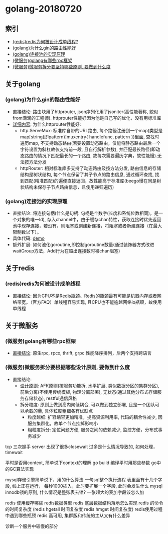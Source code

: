 # golang-20180720

## 索引
- [(redis)redis为何被设计成单线程?](#redisredis为何被设计成单线程)
- [(golang)为什么gin的路由性能好](#golang为什么gin的路由性能好)
- [(golang)连接池的实现原理](#golang连接池的实现原理)
- [(微服务)golang有哪些rpc框架](#微服务golang有哪些rpc框架)
- [(微服务)微服务拆分要坚持哪些原则, 要做到什么度](#微服务微服务拆分要坚持哪些原则-要做到什么度)

## 关于golang

### (golang)为什么gin的路由性能好
- 直接结论: 路由块用了httprouter, json序列化用了jsoniter(高性能著称, 貌似from滴滴的工程师). httprouter性能好因为他是自己写的优化，没有用标准库
- [详细内容](http://www.csyangchen.com/go-http-router.html): 为什么httprouter性能好:
  - http.ServeMux: 标准库自带的URL路由, 每个路径注册到一个map(类型是map[string(即pattern)]muxentry{ handlefunc, pattern })里面, 查找时遍历map, 不支持动态路由(若要设置动态路由，仅能将静态路由最后一个字符设置为斜杠故仅支持前一段, 且自行解析参数), 并匹配最长路径(即动态路由的情况下匹配最长的一个路由, 故每次需要遍历字典，故性能慢).无法按方法分发
  - httpRouter: 相对标准库多支持了动态路由及按方法分发, 路由信息的存储结构是树状结构, 每个节点保留了其子节点的路由信息, 通过循环查找, 找到匹配(精准匹配)的遍便直接返回，故性能高于标准库(beego慢在同是树状结构未保存子节点路由信息，且使用递归遍历)

### (golang)连接池的实现原理
- 直接结论: 将连接句柄(什么是句柄: 句柄是个数字(长度和系统位数相同)。是一个对象的唯一Id), 存入channel中，由于缓存chan特性，获取连接时优先返回池中现存连接，若没有，则阻塞或创建新连接，将阻塞或者新建连接（在最大限制数以下）。
- 具体代码: [demo](/golang/points/genericPool.go)
- 额外扩展: 如何池化goroutine,即控制goroutine数量(通过装饰器方式改进waitGroup方法，Add行为在超出连接数时被chan阻塞)

## 关于redis

### (redis)redis为何被设计成单线程
- [直接结论](https://blog.csdn.net/qqqqq1993qqqqq/article/details/77538202): 因为CPU不是Redis瓶颈。Redis的瓶颈最有可能是机器内存或者网络带宽。（官方FAQ）单线程容易实现, 且CPU也不能逾越网络io瓶颈，故使用单线程

## 关于微服务

### (微服务)golang有哪些rpc框架
- [直接结论](https://scguoi.github.io/DivisionByZero/2016/11/15/GO%E8%AF%AD%E8%A8%80RPC%E6%96%B9%E6%A1%88%E8%B0%83%E7%A0%94.html): 原生rpc, rpcx, thrift, grpc 性能降序排列，后两个支持跨语言

### (微服务)微服务拆分要根据哪些设计原则, 要做到什么度
- 直接结论:
  - [设计原则](https://juejin.im/entry/59b292e9f265da06633cf89a): AFK原则(按服务功能拆, 水平扩展, 类似数据分区的集群分区), 前后分离(不使用传统模板, 物理分离部署), 无状态(通过其他分布式存储服务存储状态), restful通信风格
  - 拆分粒度: 原则上做到高内聚低耦合, 可以做到独立部署, 且是一个团队可以承载的量, 具体粒度粗细各有优缺点
    - 粒度越细: 扩容缩容更加精准，提高资源利用率, 代码的耦合性减少, 因服务集群化，故单个节点挂掉影响小
    - 粗粒度拆分: 定位问题方便, 服务之间的依赖减少, 监控方便，分布式事务减少

tcp 三次握手
server 出现了很多closewait 过多是什么情况导致的, 如何处理， timewait

平时是否用context, 简单说下context的理解
go build 编译平时用那些参数
go中的GC算法实现

mysql存储引擎简单说下，用的什么算法
一句sql整个执行流程
表里面有十几个字段, 线上正在运行， 每秒1000插入，此时要扩展一个字段, 此时会发生什么
mysql innodb锁的原则, 什么情况是整张表去锁?
一张超大的表加字段该怎么加

redis 使用缓存哪些
redis数据类型
redis 底层数据结构落地怎么实现
redis 的命令的时间复杂度 (redis hgetall 时间复杂度 redis hmget 时间复杂度)
redis使用过程中遇到哪些瓶颈
redis 高可用, 集群版和传统的主从又有什么差异

诊断一个服务中较慢的部分
